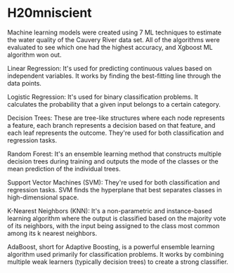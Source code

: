 # H20mniscient
Machine learning models were created using 7 ML techniques to estimate the water quality of the Cauvery River data set. All of the algorithms were evaluated to see which one had the highest accuracy, and Xgboost ML algorithm won out.

Linear Regression: It's used for predicting continuous values based on independent variables. It works by finding the best-fitting line through the data points.

Logistic Regression: It's used for binary classification problems. It calculates the probability that a given input belongs to a certain category.

Decision Trees: These are tree-like structures where each node represents a feature, each branch represents a decision based on that feature, and each leaf represents the outcome. They're used for both classification and regression tasks.

Random Forest: It's an ensemble learning method that constructs multiple decision trees during training and outputs the mode of the classes or the mean prediction of the individual trees.

Support Vector Machines (SVM): They're used for both classification and regression tasks. SVM finds the hyperplane that best separates classes in high-dimensional space.

K-Nearest Neighbors (KNN): It's a non-parametric and instance-based learning algorithm where the output is classified based on the majority vote of its neighbors, with the input being assigned to the class most common among its k nearest neighbors.


AdaBoost, short for Adaptive Boosting, is a powerful ensemble learning algorithm used primarily for classification problems. It works by combining multiple weak learners (typically decision trees) to create a strong classifier. 
